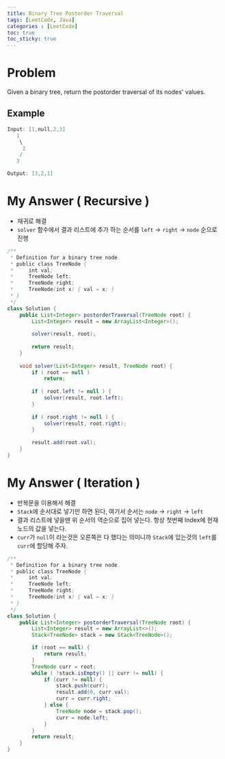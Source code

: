 ```yaml
---
title: Binary Tree Postorder Traversal
tags: [LeetCode, Java]
categories : [LeetCode]
toc: true
toc_sticky: true
---
```


# Problem

Given a binary tree, return the postorder traversal of its nodes' values.

## Example

```swift
Input: [1,null,2,3]
   1
    \
     2
    /
   3

Output: [3,2,1]
```

# My Answer ( Recursive )

* 재귀로 해결
* `solver` 함수에서 결과 리스트에 추가 하는 순서를 `left` -> `right` -> `node` 순으로 진행

```java
/**
 * Definition for a binary tree node.
 * public class TreeNode {
 *     int val;
 *     TreeNode left;
 *     TreeNode right;
 *     TreeNode(int x) { val = x; }
 * }
 */
class Solution {
    public List<Integer> postorderTraversal(TreeNode root) {
        List<Integer> result = new ArrayList<Integer>();
        
        solver(result, root);
        
        return result;
    }
    
    void solver(List<Integer> result, TreeNode root) {
        if ( root == null )
            return;
        
        if ( root.left != null ) {
            solver(result, root.left);
        }
        
        if ( root.right != null ) {
            solver(result, root.right);
        }
        
        result.add(root.val);
    }
}
```

# My Answer ( Iteration )

* 반복문을 이용해서 해결
* `Stack`에 순서대로 넣기만 하면 된다, 여기서 순서는 `node` -> `right` -> `left`
* 결과 리스트에 넣을땐 위 순서의 역순으로 집어 넣는다. 항상 첫번째 Index에 현재 노드의 값을 넣는다.
* `curr`가 `null`이 라는것은 오른쪽은 다 했다는 의미니까 `Stack`에 있는것의 `left`를 `curr`에 할당해 주자.

```java
/**
 * Definition for a binary tree node.
 * public class TreeNode {
 *     int val;
 *     TreeNode left;
 *     TreeNode right;
 *     TreeNode(int x) { val = x; }
 * }
 */
class Solution {
    public List<Integer> postorderTraversal(TreeNode root) {
        List<Integer> result = new ArrayList<>();
        Stack<TreeNode> stack = new Stack<TreeNode>();

        if (root == null) {
            return result;
        }
        TreeNode curr = root;
        while ( !stack.isEmpty() || curr != null) {
            if (curr != null) {
                stack.push(curr);
                result.add(0, curr.val);
                curr = curr.right;
            } else {
                TreeNode node = stack.pop();
                curr = node.left;
            }
        }
        return result;
    }
}
```
